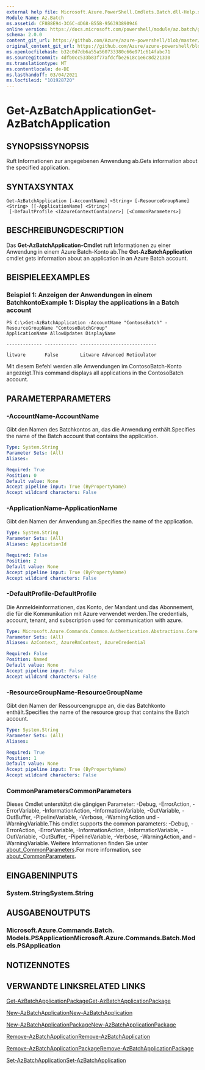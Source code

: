 ```yaml
---
external help file: Microsoft.Azure.PowerShell.Cmdlets.Batch.dll-Help.xml
Module Name: Az.Batch
ms.assetid: CF8B8E94-3C6C-4D68-B55B-956393890946
online version: https://docs.microsoft.com/powershell/module/az.batch/get-azbatchapplication
schema: 2.0.0
content_git_url: https://github.com/Azure/azure-powershell/blob/master/src/Batch/Batch/help/Get-AzBatchApplication.md
original_content_git_url: https://github.com/Azure/azure-powershell/blob/master/src/Batch/Batch/help/Get-AzBatchApplication.md
ms.openlocfilehash: b32c0d7db6a55a560733380c66e971c614fabc71
ms.sourcegitcommit: 4dfb0cc533b83f77afdcfbe2618c1e6c8d221330
ms.translationtype: MT
ms.contentlocale: de-DE
ms.lasthandoff: 03/04/2021
ms.locfileid: "101928720"
---
```

# <span data-ttu-id="c93ee-101">Get-AzBatchApplication</span><span class="sxs-lookup"><span data-stu-id="c93ee-101">Get-AzBatchApplication</span></span>

## <span data-ttu-id="c93ee-102">SYNOPSIS</span><span class="sxs-lookup"><span data-stu-id="c93ee-102">SYNOPSIS</span></span>
<span data-ttu-id="c93ee-103">Ruft Informationen zur angegebenen Anwendung ab.</span><span class="sxs-lookup"><span data-stu-id="c93ee-103">Gets information about the specified application.</span></span>

## <span data-ttu-id="c93ee-104">SYNTAX</span><span class="sxs-lookup"><span data-stu-id="c93ee-104">SYNTAX</span></span>

```
Get-AzBatchApplication [-AccountName] <String> [-ResourceGroupName] <String> [[-ApplicationName] <String>]
 [-DefaultProfile <IAzureContextContainer>] [<CommonParameters>]
```

## <span data-ttu-id="c93ee-105">BESCHREIBUNG</span><span class="sxs-lookup"><span data-stu-id="c93ee-105">DESCRIPTION</span></span>
<span data-ttu-id="c93ee-106">Das **Get-AzBatchApplication-Cmdlet** ruft Informationen zu einer Anwendung in einem Azure Batch-Konto ab.</span><span class="sxs-lookup"><span data-stu-id="c93ee-106">The **Get-AzBatchApplication** cmdlet gets information about an application in an Azure Batch account.</span></span>

## <span data-ttu-id="c93ee-107">BEISPIELE</span><span class="sxs-lookup"><span data-stu-id="c93ee-107">EXAMPLES</span></span>

### <span data-ttu-id="c93ee-108">Beispiel 1: Anzeigen der Anwendungen in einem Batchkonto</span><span class="sxs-lookup"><span data-stu-id="c93ee-108">Example 1: Display the applications in a Batch account</span></span>
```
PS C:\>Get-AzBatchApplication -AccountName "ContosoBatch" -ResourceGroupName "ContosoBatchGroup"
ApplicationName AllowUpdates DisplayName

------------- ------------ ----------------------------

litware       False        Litware Advanced Reticulator
```

<span data-ttu-id="c93ee-109">Mit diesem Befehl werden alle Anwendungen im ContosoBatch-Konto angezeigt.</span><span class="sxs-lookup"><span data-stu-id="c93ee-109">This command displays all applications in the ContosoBatch account.</span></span>

## <span data-ttu-id="c93ee-110">PARAMETER</span><span class="sxs-lookup"><span data-stu-id="c93ee-110">PARAMETERS</span></span>

### <span data-ttu-id="c93ee-111">-AccountName</span><span class="sxs-lookup"><span data-stu-id="c93ee-111">-AccountName</span></span>
<span data-ttu-id="c93ee-112">Gibt den Namen des Batchkontos an, das die Anwendung enthält.</span><span class="sxs-lookup"><span data-stu-id="c93ee-112">Specifies the name of the Batch account that contains the application.</span></span>

```yaml
Type: System.String
Parameter Sets: (All)
Aliases:

Required: True
Position: 0
Default value: None
Accept pipeline input: True (ByPropertyName)
Accept wildcard characters: False
```

### <span data-ttu-id="c93ee-113">-ApplicationName</span><span class="sxs-lookup"><span data-stu-id="c93ee-113">-ApplicationName</span></span>
<span data-ttu-id="c93ee-114">Gibt den Namen der Anwendung an.</span><span class="sxs-lookup"><span data-stu-id="c93ee-114">Specifies the name of the application.</span></span>

```yaml
Type: System.String
Parameter Sets: (All)
Aliases: ApplicationId

Required: False
Position: 2
Default value: None
Accept pipeline input: True (ByPropertyName)
Accept wildcard characters: False
```

### <span data-ttu-id="c93ee-115">-DefaultProfile</span><span class="sxs-lookup"><span data-stu-id="c93ee-115">-DefaultProfile</span></span>
<span data-ttu-id="c93ee-116">Die Anmeldeinformationen, das Konto, der Mandant und das Abonnement, die für die Kommunikation mit Azure verwendet werden.</span><span class="sxs-lookup"><span data-stu-id="c93ee-116">The credentials, account, tenant, and subscription used for communication with azure.</span></span>

```yaml
Type: Microsoft.Azure.Commands.Common.Authentication.Abstractions.Core.IAzureContextContainer
Parameter Sets: (All)
Aliases: AzContext, AzureRmContext, AzureCredential

Required: False
Position: Named
Default value: None
Accept pipeline input: False
Accept wildcard characters: False
```

### <span data-ttu-id="c93ee-117">-ResourceGroupName</span><span class="sxs-lookup"><span data-stu-id="c93ee-117">-ResourceGroupName</span></span>
<span data-ttu-id="c93ee-118">Gibt den Namen der Ressourcengruppe an, die das Batchkonto enthält.</span><span class="sxs-lookup"><span data-stu-id="c93ee-118">Specifies the name of the resource group that contains the Batch account.</span></span>

```yaml
Type: System.String
Parameter Sets: (All)
Aliases:

Required: True
Position: 1
Default value: None
Accept pipeline input: True (ByPropertyName)
Accept wildcard characters: False
```

### <span data-ttu-id="c93ee-119">CommonParameters</span><span class="sxs-lookup"><span data-stu-id="c93ee-119">CommonParameters</span></span>
<span data-ttu-id="c93ee-120">Dieses Cmdlet unterstützt die gängigen Parameter: -Debug, -ErrorAction, -ErrorVariable, -InformationAction, -InformationVariable, -OutVariable, -OutBuffer, -PipelineVariable, -Verbose, -WarningAction und -WarningVariable.</span><span class="sxs-lookup"><span data-stu-id="c93ee-120">This cmdlet supports the common parameters: -Debug, -ErrorAction, -ErrorVariable, -InformationAction, -InformationVariable, -OutVariable, -OutBuffer, -PipelineVariable, -Verbose, -WarningAction, and -WarningVariable.</span></span> <span data-ttu-id="c93ee-121">Weitere Informationen finden Sie unter [about_CommonParameters](http://go.microsoft.com/fwlink/?LinkID=113216).</span><span class="sxs-lookup"><span data-stu-id="c93ee-121">For more information, see [about_CommonParameters](http://go.microsoft.com/fwlink/?LinkID=113216).</span></span>

## <span data-ttu-id="c93ee-122">EINGABEN</span><span class="sxs-lookup"><span data-stu-id="c93ee-122">INPUTS</span></span>

### <span data-ttu-id="c93ee-123">System.String</span><span class="sxs-lookup"><span data-stu-id="c93ee-123">System.String</span></span>

## <span data-ttu-id="c93ee-124">AUSGABEN</span><span class="sxs-lookup"><span data-stu-id="c93ee-124">OUTPUTS</span></span>

### <span data-ttu-id="c93ee-125">Microsoft.Azure.Commands.Batch. Models.PSApplication</span><span class="sxs-lookup"><span data-stu-id="c93ee-125">Microsoft.Azure.Commands.Batch.Models.PSApplication</span></span>

## <span data-ttu-id="c93ee-126">NOTIZEN</span><span class="sxs-lookup"><span data-stu-id="c93ee-126">NOTES</span></span>

## <span data-ttu-id="c93ee-127">VERWANDTE LINKS</span><span class="sxs-lookup"><span data-stu-id="c93ee-127">RELATED LINKS</span></span>

[<span data-ttu-id="c93ee-128">Get-AzBatchApplicationPackage</span><span class="sxs-lookup"><span data-stu-id="c93ee-128">Get-AzBatchApplicationPackage</span></span>](./Get-AzBatchApplicationPackage.md)

[<span data-ttu-id="c93ee-129">New-AzBatchApplication</span><span class="sxs-lookup"><span data-stu-id="c93ee-129">New-AzBatchApplication</span></span>](./New-AzBatchApplication.md)

[<span data-ttu-id="c93ee-130">New-AzBatchApplicationPackage</span><span class="sxs-lookup"><span data-stu-id="c93ee-130">New-AzBatchApplicationPackage</span></span>](./New-AzBatchApplicationPackage.md)

[<span data-ttu-id="c93ee-131">Remove-AzBatchApplication</span><span class="sxs-lookup"><span data-stu-id="c93ee-131">Remove-AzBatchApplication</span></span>](./Remove-AzBatchApplication.md)

[<span data-ttu-id="c93ee-132">Remove-AzBatchApplicationPackage</span><span class="sxs-lookup"><span data-stu-id="c93ee-132">Remove-AzBatchApplicationPackage</span></span>](./Remove-AzBatchApplicationPackage.md)

[<span data-ttu-id="c93ee-133">Set-AzBatchApplication</span><span class="sxs-lookup"><span data-stu-id="c93ee-133">Set-AzBatchApplication</span></span>](./Set-AzBatchApplication.md)


